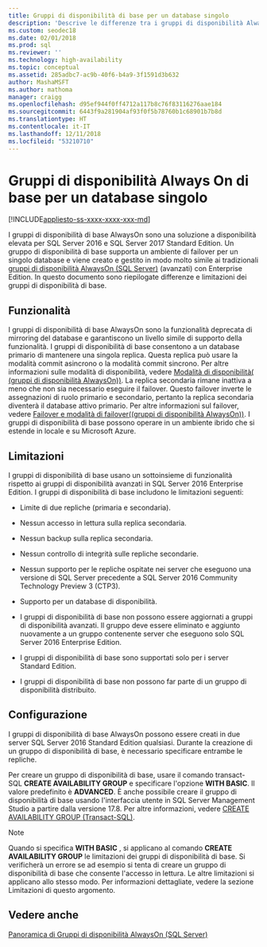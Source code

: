 ```yaml
---
title: Gruppi di disponibilità di base per un database singolo
description: 'Descrive le differenze tra i gruppi di disponibilità Always On normali e di base, nonché le modalità di configurazione di un gruppo di disponibilità di base. '
ms.custom: seodec18
ms.date: 02/01/2018
ms.prod: sql
ms.reviewer: ''
ms.technology: high-availability
ms.topic: conceptual
ms.assetid: 285adbc7-ac9b-40f6-b4a9-3f1591d3b632
author: MashaMSFT
ms.author: mathoma
manager: craigg
ms.openlocfilehash: d95ef944f0ff4712a117b8c76f83116276aae184
ms.sourcegitcommit: 6443f9a281904af93f0f5b78760b1c68901b7b8d
ms.translationtype: HT
ms.contentlocale: it-IT
ms.lasthandoff: 12/11/2018
ms.locfileid: "53210710"
---
```

# <a name="basic-always-on-availability-groups-for-a-single-database"></a>Gruppi di disponibilità Always On di base per un database singolo
[!INCLUDE[appliesto-ss-xxxx-xxxx-xxx-md](../../../includes/appliesto-ss-xxxx-xxxx-xxx-md.md)]

  I gruppi di disponibilità di base AlwaysOn sono una soluzione a disponibilità elevata per SQL Server 2016 e SQL Server 2017 Standard Edition. Un gruppo di disponibilità di base supporta un ambiente di failover per un singolo database e viene creato e gestito in modo molto simile ai tradizionali [gruppi di disponibilità AlwaysOn &#40;SQL Server&#41;](../../../database-engine/availability-groups/windows/always-on-availability-groups-sql-server.md) (avanzati) con Enterprise Edition. In questo documento sono riepilogate differenze e limitazioni dei gruppi di disponibilità di base.  
  
## <a name="features"></a>Funzionalità  
 I gruppi di disponibilità di base AlwaysOn sono la funzionalità deprecata di mirroring del database e garantiscono un livello simile di supporto della funzionalità. I gruppi di disponibilità di base consentono a un database primario di mantenere una singola replica. Questa replica può usare la modalità commit asincrono o la modalità commit sincrono. Per altre informazioni sulle modalità di disponibilità, vedere [Modalità di disponibilità&#40; (gruppi di disponibilità AlwaysOn)&#41;](../../../database-engine/availability-groups/windows/availability-modes-always-on-availability-groups.md). La replica secondaria rimane inattiva a meno che non sia necessario eseguire il failover. Questo failover inverte le assegnazioni di ruolo primario e secondario, pertanto la replica secondaria diventerà il database attivo primario. Per altre informazioni sul failover, vedere [Failover e modalità di failover&#40;(gruppi di disponibilità AlwaysOn)&#41;](../../../database-engine/availability-groups/windows/failover-and-failover-modes-always-on-availability-groups.md). I gruppi di disponibilità di base possono operare in un ambiente ibrido che si estende in locale e su Microsoft Azure.  
  
## <a name="limitations"></a>Limitazioni  
 I gruppi di disponibilità di base usano un sottoinsieme di funzionalità rispetto ai gruppi di disponibilità avanzati in SQL Server 2016 Enterprise Edition. I gruppi di disponibilità di base includono le limitazioni seguenti:  
  
- Limite di due repliche (primaria e secondaria).  
  
- Nessun accesso in lettura sulla replica secondaria.  
  
- Nessun backup sulla replica secondaria.  

- Nessun controllo di integrità sulle repliche secondarie. 

- Nessun supporto per le repliche ospitate nei server che eseguono una versione di SQL Server precedente a SQL Server 2016 Community Technology Preview 3 (CTP3).  

- Supporto per un database di disponibilità.  
  
- I gruppi di disponibilità di base non possono essere aggiornati a gruppi di disponibilità avanzati. Il gruppo deve essere eliminato e aggiunto nuovamente a un gruppo contenente server che eseguono solo SQL Server 2016 Enterprise Edition.  
  
- I gruppi di disponibilità di base sono supportati solo per i server Standard Edition. 

- I gruppi di disponibilità di base non possono far parte di un gruppo di disponibilità distribuito. 
  
## <a name="configuration"></a>Configurazione  
 I gruppi di disponibilità di base AlwaysOn possono essere creati in due server SQL Server 2016 Standard Edition qualsiasi. Durante la creazione di un gruppo di disponibilità di base, è necessario specificare entrambe le repliche.  
  
 Per creare un gruppo di disponibilità di base, usare il comando transact-SQL **CREATE AVAILABILITY GROUP** e specificare l'opzione **WITH BASIC**. Il valore predefinito è **ADVANCED**. È anche possibile creare il gruppo di disponibilità di base usando l'interfaccia utente in SQL Server Management Studio a partire dalla versione 17.8. Per altre informazioni, vedere [CREATE AVAILABILITY GROUP &#40;Transact-SQL&#41;](../../../t-sql/statements/create-availability-group-transact-sql.md). 
  
> [!NOTE]  
>  Quando si specifica **WITH BASIC** , si applicano al comando **CREATE AVAILABILITY GROUP** le limitazioni dei gruppi di disponibilità di base. Si verificherà un errore se ad esempio si tenta di creare un gruppo di disponibilità di base che consente l'accesso in lettura. Le altre limitazioni si applicano allo stesso modo. Per informazioni dettagliate, vedere la sezione Limitazioni di questo argomento.  
  
## <a name="see-also"></a>Vedere anche  
 [Panoramica di Gruppi di disponibilità AlwaysOn &#40;SQL Server&#41;](../../../database-engine/availability-groups/windows/overview-of-always-on-availability-groups-sql-server.md)  
  
  
